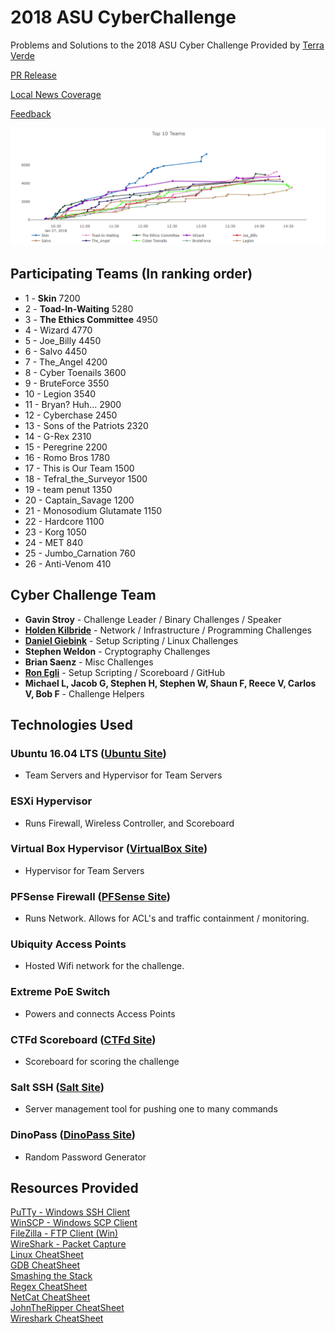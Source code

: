 # 2018 ASU CyberChallenge  
Problems and Solutions to the 2018 ASU Cyber Challenge Provided by <a href='https://www.tvrms.com'>Terra Verde</a>

<a target='_blank' href='https://publicservice.asu.edu/content/cybersecurity-student-challenge'>PR Release</a>

<a target='_blank' href='http://www.12news.com/video/news/local/valley/asu-students-participate-in-hack-a-thon-train-for-cyber-attacks/75-2896950'>Local News Coverage</a>

<a target='_blank' href='https://forms.terraverde.net/view.php?id=185702'>Feedback</a>

![alt text](./Setup/images/EndingScoreView.PNG)

## Participating Teams (In ranking order)
- 1	- **Skin**	7200
- 2	- **Toad-In-Waiting**	5280
- 3	- **The Ethics Committee**	4950
- 4	- Wizard	4770
- 5	- Joe_Billy	4450
- 6	- Salvo	4450
- 7	- The_Angel	4200
- 8	- Cyber Toenails	3600
- 9	- BruteForce	3550
- 10	- Legion	3540
- 11	- Bryan? Huh...	2900
- 12	- Cyberchase	2450
- 13	- Sons of the Patriots	2320
- 14	- G-Rex	2310
- 15	- Peregrine	2200
- 16	- Romo Bros	1780
- 17	- This is Our Team	1500
- 18	- Tefral_the_Surveyor	1500
- 19	- team penut	1350
- 20	- Captain_Savage	1200
- 21	- Monosodium Glutamate	1150
- 22	- Hardcore	1100
- 23	- Korg	1050
- 24	- MET	840
- 25	- Jumbo_Carnation	760
- 26	- Anti-Venom	410

## Cyber Challenge Team
- **Gavin Stroy** - Challenge Leader / Binary Challenges / Speaker
- **<a href='https://github.com/holdenkilbride'>Holden Kilbride</a>** - Network / Infrastructure / Programming Challenges
- **<a href='https://github.com/dgeebs'>Daniel Giebink</a>** - Setup Scripting / Linux Challenges
- **Stephen Weldon** - Cryptography Challenges
- **Brian Saenz** - Misc Challenges
- **<a href='https://github.com/SmugZombie'>Ron Egli</a>** - Setup Scripting / Scoreboard / GitHub
- **Michael L, Jacob G, Stephen H, Stephen W, Shaun F, Reece V, Carlos V, Bob F** - Challenge Helpers

## Technologies Used  
### Ubuntu 16.04 LTS (<a href='https://www.ubuntu.com/'>Ubuntu Site</a>)
- Team Servers and Hypervisor for Team Servers  
### ESXi Hypervisor 
- Runs Firewall, Wireless Controller, and Scoreboard
### Virtual Box Hypervisor (<a href='https://www.virtualbox.org'>VirtualBox Site</a>)
- Hypervisor for Team Servers
### PFSense Firewall (<a href='https://www.pfsense.org/'>PFSense Site</a>)
- Runs Network. Allows for ACL's and traffic containment / monitoring.
### Ubiquity Access Points
- Hosted Wifi network for the challenge.
### Extreme PoE Switch
- Powers and connects Access Points
### CTFd Scoreboard (<a href='https://ctfd.io/'>CTFd Site</a>)
- Scoreboard for scoring the challenge
### Salt SSH (<a href='https://docs.saltstack.com/en/latest/topics/ssh/'>Salt Site</a>)
- Server management tool for pushing one to many commands
### DinoPass (<a href='http://www.dinopass.com/'>DinoPass Site</a>)
- Random Password Generator


## Resources Provided  
<a target='_blank' href='https://www.chiark.greenend.org.uk/~sgtatham/putty/latest.html'>PuTTy - Windows SSH Client</a>  
<a target='_blank' href='https://winscp.net/eng/download.php'>WinSCP - Windows SCP Client</a>  
<a target='_blank' href='https://filezilla-project.org/'>FileZilla - FTP Client (Win)</a>  
<a target='_blank' href='https://www.wireshark.org/'>WireShark - Packet Capture</a>  
<a target='_blank' href='https://files.fosswire.com/2007/08/fwunixref.pdf'>Linux CheatSheet</a>  
<a target='_blank' href='http://darkdust.net/files/GDB%20Cheat%20Sheet.pdf'>GDB CheatSheet</a>  
<a target='_blank' href='http://www-inst.eecs.berkeley.edu/~cs161/fa08/papers/stack_smashing.pdf'>Smashing the Stack</a>  
<a target='_blank' href='http://www.cbs.dtu.dk/courses/27610/regular-expressions-cheat-sheet-v2.pdf'>Regex CheatSheet</a>  
<a target='_blank' href='https://www.sans.org/security-resources/sec560/netcat_cheat_sheet_v1.pdf'>NetCat CheatSheet</a>  
<a target='_blank' href='https://countuponsecurity.files.wordpress.com/2016/09/jtr-cheat-sheet.pdf'>JohnTheRipper CheatSheet</a>  
<a target='_blank' href='http://packetlife.net/media/library/13/Wireshark_Display_Filters.pdf'>Wireshark CheatSheet</a>  
